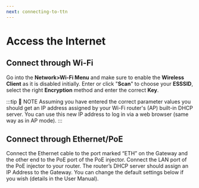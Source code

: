 ```yaml
---
next: connecting-to-ttn
---
```


# Access the Internet

## Connect through Wi-Fi
<rk-img
  src="/assets/images/wisgate/rak7249/quickstart/2.quickstart/aub7puijxy6ohinpgucq.jpg"
  width="100%"
  figure-number="1"
  caption="Accessing the Internet using Wi-Fi"
/> 

Go into the **Network>Wi-Fi Menu** and make sure to enable the **Wireless Client** as it is disabled initially. Enter or click "**Scan**" to choose your **ESSSID**, select the right **Encryption** method and enter the correct **Key**.

<rk-img
  src="/assets/images/wisgate/rak7249/quickstart/2.quickstart/wifi-credentials.png"
  width="75%"
  figure-number="2"
  caption="Connect through Wi-Fi Credentials"
/> 

:::tip 📝 NOTE
Assuming you have entered the correct parameter values you should get an IP address assigned by your Wi-Fi router's (AP) built-in DHCP server. You can use this new IP address to log in via a web browser (same way as in AP mode).
:::

## Connect through Ethernet/PoE

<rk-img
  src="/assets/images/wisgate/rak7249/quickstart/2.quickstart/jzincjovysyxgk5rldoh.jpg"
  width="100%"
  figure-number="3"
  caption="Accessing the Internet through Ethernet"
/> 

Connect the Ethernet cable to the port marked “ETH” on the Gateway and the other end to the PoE port of the PoE injector. Connect the LAN port of the PoE injector to your router. The router’s DHCP server should assign an IP Address to the Gateway. You can change the default settings below if you wish (details in the User Manual).

<rk-img
  src="/assets/images/wisgate/rak7249/quickstart/2.quickstart/ethernet-settings.png"
  width="75%"
  figure-number="4"
  caption="Connect through Ethernet Settings"
/> 


